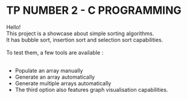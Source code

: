 # TP NUMBER 2 - C PROGRAMMING

Hello!</br>
This project is a showcase about simple sorting algorithms.</br>
It has bubble sort, insertion sort and selection sort capabilities.</br>
</br>
To test them, a few tools are available :</br>
</br>
- Populate an array manually
- Generate an array automatically
- Generate multiple arrays automatically
- The third option also features graph visualisation capabilities.

